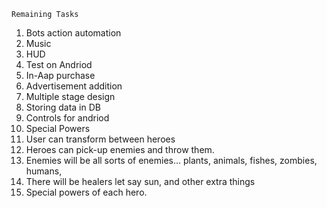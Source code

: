	Remaining Tasks

1. Bots action automation
2. Music
3. HUD 
4. Test on Andriod
5. In-Aap purchase 
6. Advertisement addition
7. Multiple stage design
8. Storing data in DB
9. Controls for andriod
10. Special Powers
11. User can transform between heroes
12. Heroes can pick-up enemies and throw them.
13. Enemies will be all sorts of enemies... plants, animals, fishes, zombies, humans, 
14. There will be healers let say sun, and other extra things
15. Special powers of each hero. 
